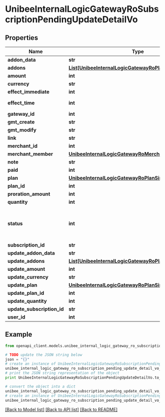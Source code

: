 # UnibeeInternalLogicGatewayRoSubscriptionPendingUpdateDetailVo


## Properties

Name | Type | Description | Notes
------------ | ------------- | ------------- | -------------
**addon_data** | **str** | plan addon json data | [optional] 
**addons** | [**List[UnibeeInternalLogicGatewayRoPlanAddonVo]**](UnibeeInternalLogicGatewayRoPlanAddonVo.md) | Addons | [optional] 
**amount** | **int** | CaptureAmount, Cent | [optional] 
**currency** | **str** | Currency | [optional] 
**effect_immediate** | **int** | EffectImmediate | [optional] 
**effect_time** | **int** | effect_immediate&#x3D;0, EffectTime unit_time | [optional] 
**gateway_id** | **int** | Id | [optional] 
**gmt_create** | **str** | GmtCreate | [optional] 
**gmt_modify** | **str** | GmtModify | [optional] 
**link** | **str** | Link | [optional] 
**merchant_id** | **int** | MerchantId | [optional] 
**merchant_member** | [**UnibeeInternalLogicGatewayRoMerchantMemberSimplify**](UnibeeInternalLogicGatewayRoMerchantMemberSimplify.md) |  | [optional] 
**note** | **str** | Update Note | [optional] 
**paid** | **int** | Paid | [optional] 
**plan** | [**UnibeeInternalLogicGatewayRoPlanSimplify**](UnibeeInternalLogicGatewayRoPlanSimplify.md) |  | [optional] 
**plan_id** | **int** | PlanId | [optional] 
**proration_amount** | **int** | ProrationAmount,Cents | [optional] 
**quantity** | **int** | quantity | [optional] 
**status** | **int** | Status，0-Init | 1-Create｜2-Finished｜3-Cancelled | [optional] 
**subscription_id** | **str** | SubscriptionId | [optional] 
**update_addon_data** | **str** | UpdateAddonData | [optional] 
**update_addons** | [**List[UnibeeInternalLogicGatewayRoPlanAddonVo]**](UnibeeInternalLogicGatewayRoPlanAddonVo.md) | UpdateAddons | [optional] 
**update_amount** | **int** | UpdateAmount, Cents | [optional] 
**update_currency** | **str** | UpdateCurrency | [optional] 
**update_plan** | [**UnibeeInternalLogicGatewayRoPlanSimplify**](UnibeeInternalLogicGatewayRoPlanSimplify.md) |  | [optional] 
**update_plan_id** | **int** | UpdatePlanId | [optional] 
**update_quantity** | **int** | UpdateQuantity | [optional] 
**update_subscription_id** | **str** | UpdateSubscriptionId | [optional] 
**user_id** | **int** | UserId | [optional] 

## Example

```python
from openapi_client.models.unibee_internal_logic_gateway_ro_subscription_pending_update_detail_vo import UnibeeInternalLogicGatewayRoSubscriptionPendingUpdateDetailVo

# TODO update the JSON string below
json = "{}"
# create an instance of UnibeeInternalLogicGatewayRoSubscriptionPendingUpdateDetailVo from a JSON string
unibee_internal_logic_gateway_ro_subscription_pending_update_detail_vo_instance = UnibeeInternalLogicGatewayRoSubscriptionPendingUpdateDetailVo.from_json(json)
# print the JSON string representation of the object
print UnibeeInternalLogicGatewayRoSubscriptionPendingUpdateDetailVo.to_json()

# convert the object into a dict
unibee_internal_logic_gateway_ro_subscription_pending_update_detail_vo_dict = unibee_internal_logic_gateway_ro_subscription_pending_update_detail_vo_instance.to_dict()
# create an instance of UnibeeInternalLogicGatewayRoSubscriptionPendingUpdateDetailVo from a dict
unibee_internal_logic_gateway_ro_subscription_pending_update_detail_vo_form_dict = unibee_internal_logic_gateway_ro_subscription_pending_update_detail_vo.from_dict(unibee_internal_logic_gateway_ro_subscription_pending_update_detail_vo_dict)
```
[[Back to Model list]](../README.md#documentation-for-models) [[Back to API list]](../README.md#documentation-for-api-endpoints) [[Back to README]](../README.md)


